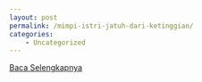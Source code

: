 ```yaml
---
layout: post
permalink: /mimpi-istri-jatuh-dari-ketinggian/
categories:
    - Uncategorized
---
```


[Baca Selengkapnya](/06)